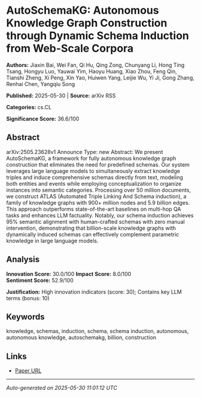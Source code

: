 # AutoSchemaKG: Autonomous Knowledge Graph Construction through Dynamic Schema Induction from Web-Scale Corpora

**Authors:** Jiaxin Bai, Wei Fan, Qi Hu, Qing Zong, Chunyang Li, Hong Ting Tsang, Hongyu Luo, Yauwai Yim, Haoyu Huang, Xiao Zhou, Feng Qin, Tianshi Zheng, Xi Peng, Xin Yao, Huiwen Yang, Leijie Wu, Yi Ji, Gong Zhang, Renhai Chen, Yangqiu Song

**Published:** 2025-05-30 | **Source:** arXiv RSS

**Categories:** cs.CL

**Significance Score:** 36.6/100

## Abstract

arXiv:2505.23628v1 Announce Type: new 
Abstract: We present AutoSchemaKG, a framework for fully autonomous knowledge graph construction that eliminates the need for predefined schemas. Our system leverages large language models to simultaneously extract knowledge triples and induce comprehensive schemas directly from text, modeling both entities and events while employing conceptualization to organize instances into semantic categories. Processing over 50 million documents, we construct ATLAS (Automated Triple Linking And Schema induction), a family of knowledge graphs with 900+ million nodes and 5.9 billion edges. This approach outperforms state-of-the-art baselines on multi-hop QA tasks and enhances LLM factuality. Notably, our schema induction achieves 95\% semantic alignment with human-crafted schemas with zero manual intervention, demonstrating that billion-scale knowledge graphs with dynamically induced schemas can effectively complement parametric knowledge in large language models.

## Analysis

**Innovation Score:** 30.0/100
**Impact Score:** 8.0/100  
**Sentiment Score:** 52.9/100

**Justification:** High innovation indicators (score: 30); Contains key LLM terms (bonus: 10)

## Keywords

knowledge, schemas, induction, schema, schema induction, autonomous, autonomous knowledge, autoschemakg, billion, construction

## Links

- [Paper URL](https://arxiv.org/abs/2505.23628)

---
*Auto-generated on 2025-05-30 11:01:12 UTC*
